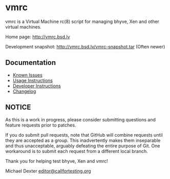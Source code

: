 vmrc
====

vmrc is a Virtual Machine rc(8) script for managing bhyve, Xen and other virtual machines. 

Home page: http://vmrc.bsd.lv

Development snapshot: http://vmrc.bsd.lv/vmrc-snapshot.tar (Often newer)

## Documentation
- [Known Issues](doc/known-issues.txt)
- [Usage Instructions](doc/vmrc-instructions.txt)
- [Developer Instructions](doc/vmrc-dev-instructions.txt)
- [Changelog](doc/changelog.txt)

## NOTICE
As this is a work in progress, please consider submitting questions and feature requests prior to patches.

If you do submit pull requests, note that GitHub will combine requests until they are accepted as a group. This inadvertently makes them inseparable and thus unacceptable, arguably defeating the entire purpose of Git. One workaround is to submit each request from a different local branch.

Thank you for helping test bhyve, Xen  and vmrc!

Michael Dexter <editor@callfortesting.org>


